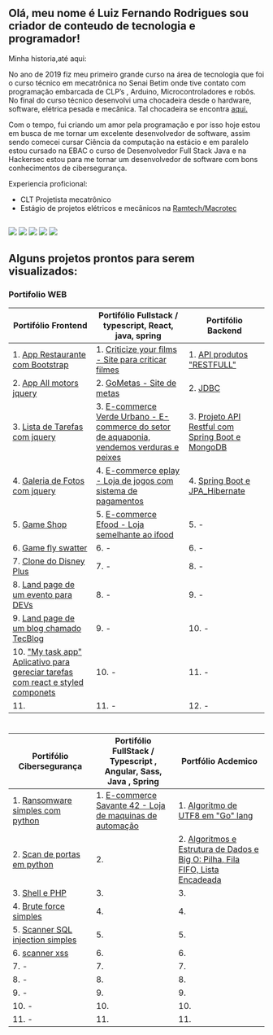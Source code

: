 ## Olá, meu nome é Luiz Fernando Rodrigues sou criador de conteudo de tecnologia e programador!

 

<div>
 <p> Minha historia,até aqui: </p>
 <p>  No ano de 2019 fiz meu primeiro grande curso na área de tecnologia que foi o curso técnico em mecatrônica no Senai Betim  onde tive contato com programação embarcada de CLP’s , Arduino, Microcontroladores  e robôs. No final do  curso técnico desenvolvi uma chocadeira desde o hardware, software, elétrica pesada e mecânica. Tal chocadeira se encontra <a href = "https://www.linkedin.com/posts/luiz-fernando-rodrigues-24bb01167_solidworks-mecatraeknica-mecanica-activity-6717535269161197568-We6f?utm_source=linkedin_share&utm_medium=member_desktop_web"> aqui. </a> </p>
<p>  Com o tempo, fui criando um amor pela programação e por isso hoje estou em busca de me tornar um  excelente desenvolvedor de software, assim sendo comecei cursar Ciência da computação na estácio e  em paralelo estou cursado na EBAC o curso de Desenvolvedor Full Stack Java   e na Hackersec  estou  para me tornar um desenvolvedor de software com bons conhecimentos de cibersegurança.<p>
  <p>Experiencia proficional:</p>
  <ul>
    <li>CLT Projetista mecatrônico</li>
    <li>Estágio de projetos elétricos e mecânicos na <a href="https://macrotec.ind.br/" target="_blank">Ramtech/Macrotec</a></li>
  </ul>

</div>
 
  ##
 
<div> 
  <a href="https://www.instagram.com/luiz_r_andrade/" target="_blank"><img src="https://img.shields.io/badge/-Instagram-%23E4405F?style=for-the-badge&logo=instagram&logoColor=white" target="_blank"></a>
  <a href="https://web.facebook.com/luis.rodriges.9400/" target="_blank"><img src="https://img.shields.io/badge/Facebook-1877F2?style=for-the-badge&logo=facebook&logoColor=white" target="_blank"></a>
  <a href="https://discord.gg/GbrFeuGq" target="_blank"><img src="https://img.shields.io/badge/Discord-7289DA?style=for-the-badge&logo=discord&logoColor=white" target="_blank"></a> 
  <a href = "mailto:luiz.fernando.developer@outlook.com"><img src="https://img.shields.io/badge/-Gmail-%23333?style=for-the-badge&logo=gmail&logoColor=white" target="_blank"></a>
  <a href="https://www.linkedin.com/in/luiz-fernando-rodrigues-24bb01167/" target="_blank"><img src="https://img.shields.io/badge/-LinkedIn-%230077B5?style=for-the-badge&logo=linkedin&logoColor=white" target="_blank"></a> 
 
</div>




 ## Alguns projetos prontos para serem visualizados:


### Portifolio WEB

|                                         Portifólio Frontend                                                                                              |                           Portifólio Fullstack  / typescript, React, java, spring                                                                                 |                               Portifólio  Backend                                                                                                                         |
|----------------------------------------------------------------------------------------------------------------------------------------------------------|-------------------------------------------------------------------------------------------------------------------------------------------------------------------|---------------------------------------------------------------------------------------------------------------------------------------------------------------------------|
| 1. [App Restaurante com Bootstrap](https://github.com/LuizFernandoDeveloper/App_Restaurante)                                                             | 1. [Criticize your films - Site para criticar filmes](https://github.com/LuizFernandoDeveloper/Criticize-your-Films)                                              | 1. [API produtos "RESTFULL"](https://github.com/LuizFernandoDeveloper/API-Spring-simples)                                                                                 | 
| 2. [App All motors jquery](https://github.com/LuizFernandoDeveloper/all-motors)                                                                          | 2. [GoMetas - Site  de metas](https://github.com/LuizFernandoDeveloper/goMetas/tree/main)                                                                         | 2. [JDBC](https://github.com/LuizFernandoDeveloper/Demo-dao-JDBC)                                                                                                         | 
| 3. [Lista de Tarefas com jquery](https://github.com/LuizFernandoDeveloper/Lista_de_tarefas/)                                                             | 3. [E-commerce Verde Urbano - E-commerce do setor de aquaponia, vendemos verduras e peixes](https://github.com/LuizFernandoDeveloper/E-commerce-VerdeUrbano)      | 3. [Projeto API Restful com Spring Boot e MongoDB](https://github.com/LuizFernandoDeveloper/Projeto-_API_Restful_com_Spring_Boot_e_banco_MongoDB_-web_services-_-_NoSQL-) | 
| 4. [Galeria de Fotos com jquery](https://github.com/LuizFernandoDeveloper/Galeria_de_fotos/blob/main/README.md)                                          | 4. [E-commerce eplay - Loja de jogos com sistema de pagamentos](https://github.com/LuizFernandoDeveloper/eplay)                                                   | 4. [Spring Boot e JPA_Hibernate](https://github.com/LuizFernandoDeveloper/Spring_Boot_e_JPA_Hibernate)                                                                    |   
| 5. [Game Shop](https://github.com/LuizFernandoDeveloper/games_shop)                                                                                      | 5. [E-commerce Efood - Loja semelhante ao ifood](https://github.com/LuizFernandoDeveloper/Efood)                                                                  | 5. -                                                                                                                                                                      | 
| 6. [Game fly swatter](https://github.com/LuizFernandoDeveloper/Game-fly-swatter)                                                                         | 6. -                                                                                                                                                              | 6. -                                                                                                                                                                      |   
| 7. [Clone do Disney Plus](https://github.com/LuizFernandoDeveloper/LandpageDisneyPlus)                                                                   | 7. -                                                                                                                                                              | 8. -                                                                                                                                                                      |   
| 8. [Land page de um evento para DEVs](https://github.com/LuizFernandoDeveloper/-LandPageEventForDev-)                                                    | 8. -                                                                                                                                                              | 9. -                                                                                                                                                                      |    
| 9. [Land page  de um blog chamado TecBlog](https://github.com/LuizFernandoDeveloper/TecBlog)                                                             | 9. -                                                                                                                                                              | 10. -                                                                                                                                                                     | 
| 10. ["My task app" Aplicativo para gereciar tarefas com react e styled componets](https://github.com/LuizFernandoDeveloper/my-Task/blob/main/README.md)  | 10. -                                                                                                                                                             | 11. -                                                                                                                                                                     |   
| 11.                                                                                                                                                      | 11. -                                                                                                                                                             | 12. -                                                                                                                                                                     |   



#

|                           Portifólio Cibersegurança                                                               |                          Portifólio FullStack / Typescript , Angular, Sass, Java , Spring                                           |                                                                Portfólio Acdemico                                                                                    |
|-------------------------------------------------------------------------------------------------------------------|-------------------------------------------------------------------------------------------------------------------------------------|----------------------------------------------------------------------------------------------------------------------------------------------------------------------|
| 1. [Ransomware simples com python](https://github.com/LuizFernandoDeveloper/Ransomware)                           | 1. [E-commerce Savante 42 - Loja de maquinas de automação](https://github.com/LuizFernandoDeveloper/savante42-E.commerce/tree/main) | 1. [Algoritmo de UTF8 em "Go" lang](https://github.com/LuizFernandoDeveloper/AlgoritmoDe_UTF-8_Em-GO-lang)                                                           |
| 2. [Scan de portas em python](https://github.com/LuizFernandoDeveloper/scan-de-portas-simples)                    | 2.                                                                                                                                  | 2. [Algoritmos e Estrutura de Dados e Big O: Pilha, Fila FIFO, Lista Encadeada ](https://github.com/LuizFernandoDeveloper/algoritimo-e-estrutura-de-dados_em_java)   |
| 3. [Shell e PHP](https://github.com/LuizFernandoDeveloper/Shell-And-PHP)                                          | 3.                                                                                                                                  | 3.                                                                                                                                                                   |
| 4. [Brute force simples](https://github.com/LuizFernandoDeveloper/Brute-force-simples.git)                        | 4.                                                                                                                                  | 4.                                                                                                                                                                   |
| 5. [Scanner SQL injection simples](https://github.com/LuizFernandoDeveloper/Scanner-de-SQL-injection-simples-.git)| 5.                                                                                                                                  | 5.                                                                                                                                                                   |
| 6. [scanner xss](https://github.com/LuizFernandoDeveloper/scanner_para_xss)                                       | 6.                                                                                                                                  | 6.                                                                                                                                                                   |
| 7. -                                                                                                              | 7.                                                                                                                                  | 7.                                                                                                                                                                   | 
| 8. -                                                                                                              | 8.                                                                                                                                  | 8.                                                                                                                                                                   |  
| 9. -                                                                                                              | 9.                                                                                                                                  | 9.                                                                                                                                                                   |
| 10. -                                                                                                             | 10.                                                                                                                                 | 10.                                                                                                                                                                  |  
| 11. -                                                                                                             | 11.                                                                                                                                 | 11.                                                                                                                                                                  |






